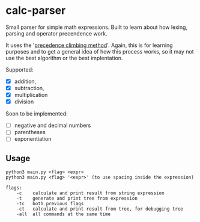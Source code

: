 
# calc-parser

Small parser for simple math expressions. Built to learn about how 
lexing, parsing and operator precendence work.

It uses the '[precedence climbing method](https://en.wikipedia.org/wiki/Operator-precedence_parser)'.
Again, this is for learning purposes and to get a general idea of how this process works, so it may not
use the best algorithm or the best implentation. 

Supported:
- [x] addition, 
- [x] subtraction, 
- [x] multiplication
- [x] division

Soon to be implemented:
- [ ] negative and decimal numbers
- [ ] parentheses 
- [ ] exponentiation

## Usage

    python3 main.py <flag> <expr>
    python3 main.py <flag> '<expr>' (to use spacing inside the expression)

    flags:
        -c    calculate and print result from string expression
        -t    generate and print tree from expression 
        -tc   both previous flags
        -ct   calculate and print result from tree, for debugging tree
        -all  all commands at the same time
